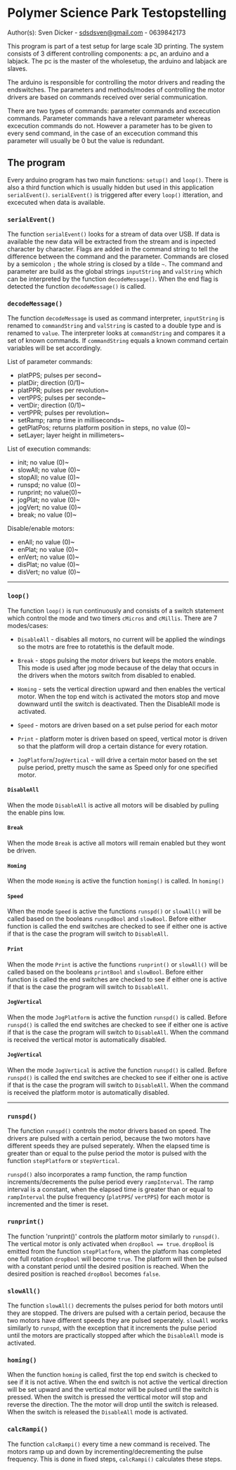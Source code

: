 # Polymer Science Park Testopstelling
   
  Author(s):
  Sven Dicker - sdsdsven@gmail.com - 0639842173
  
  This program is part of a test setup for large scale 3D printing. The system consists of 3 different controlling components: a pc, an arduino and a labjack. The pc is the master of the wholesetup, the arduino and labjack are slaves.
     
  The arduino is responsible for controlling the motor drivers and reading the endswitches. The parameters and methods/modes of controlling the motor drivers are based on commands received over serial communication.   
  
  There are two types of commands: parameter commands and excecution commands. Parameter commands have a relevant parameter whereas excecution commands do not. However a parameter has to be given to every send command, in the case of an excecution command this parameter will usually be 0 but the value is redundant.   
  

## The program
Every arduino program has two main functions: `setup()` and `loop()`. There is also a third function which is usually hidden but used in this application `serialEvent()`. `serialEvent()` is triggered after every `loop()` itteration, and excecuted when data is available.

### `serialEvent()`
The function `serialEvent()` looks for a stream of data over USB. If data is available the new data will be extracted from the stream and is inpected character by character. Flags are added in the command string to tell the difference between the command and the parameter. Commands are closed by a semicolon `;` the whole string is closed by a tilde `~`. The command and parameter are build as the global strings `inputString` and `valString` which can be interpreted by the function `decodeMessage()`. When the end flag is detected the function `decodeMessage()` is called.

### `decodeMessage()`
  The function `decodeMessage` is used as command interpreter, `inputString` is renamed to `commandString` and `valString` is casted to a double type and is renamed to `value`. The interpreter looks at `commandString` and compares it a set of known commands. If `commandString` equals a known command certain variables will be set accordingly. 
 
 List of parameter commands:
 * platPPS; pulses per second~ 
 * platDir; direction (0/1)~
 * platPPR; pulses per revolution~
 * vertPPS; pulses per seconde~
 * vertDir; direction (0/1)~
 * vertPPR; pulses per revolution~
 * setRamp; ramp time in milliseconds~
 * getPlatPos; returns platform position in steps, no value (0)~
 * setLayer; layer height in millimeters~ 
 
 List of execution commands:
* init; no value (0)~
* slowAll; no value (0)~
* stopAll; no value (0)~
* runspd; no value (0)~
* runprint; no value(0)~
* jogPlat; no value (0)~
 * jogVert; no value (0)~
 * break; no value (0)~ 
 
 Disable/enable motors:
 * enAll; no value (0)~
 * enPlat; no value (0)~
 * enVert; no value (0)~
 * disPlat; no value (0)~
 * disVert; no value (0)~

----

### `loop()`
The function `loop()` is run continuously and consists of a switch statement which control the mode and two timers `cMicros` and `cMillis`. There are 7 modes/cases: 
  
  - `DisableAll` - disables all motors, no current will be applied the windings so the motrs are free to rotatethis is the default mode.
  
  - `Break` - stops pulsing the motor drivers but keeps the motors enable. This mode is used after jog mode because of the delay that occurs in the drivers when the motors switch from disabled to enabled.
  
  - `Homing` - sets the vertical direction upward and then enables the vertical motor. When the top end witch is activated the motors stop and move downward until the switch is deactivated. Then the DisableAll mode is activated.
  
  - `Speed` - motors are driven based on a set pulse period for each motor
  
  - `Print` - platform moter is driven based on speed, vertical motor is driven so that the platform will drop a certain distance for every rotation.
  
  - `JogPlatform`/`JogVertical` - will drive a certain motor based on the set pulse period, pretty musch the same as Speed only for one specified motor.
  
#### `DisableAll`
When the mode `DisableAll` is active all motors will be disabled by pulling the enable pins low.

#### `Break`
When the mode `Break` is active all motors will remain enabled but they wont be driven.

#### `Homing`
When the mode `Homing` is active the function `homing()` is called. In `homing()`

#### `Speed`
When the mode `Speed` is active the functions `runspd()` or `slowAll()` will be called based on the booleans `runspdBool` and `slowBool`. Before either function is called the end switches are checked to see if either one is active if that is the case the program will switch to `DisableAll`.

#### `Print`
When the mode `Print` is active the functions `runprint()` or `slowAll()` will be called based on the booleans `printBool` and `slowBool`. Before either function is called the end switches are checked to see if either one is active if that is the case the program will switch to `DisableAll`.

#### `JogVertical`
When the mode `JogPlatform` is active the function `runspd()` is called. Before `runspd()` is called the end switches are checked to see if either one is active if that is the case the program will switch to `DisableAll`. When the command is received the vertical motor is automatically disabled.

#### `JogVertical`
When the mode `JogVertical` is active the function `runspd()` is called. Before `runspd()` is called the end switches are checked to see if either one is active if that is the case the program will switch to `DisableAll`. When the command is received the platform motor is automatically disabled.

----

### `runspd()`
The function `runspd()` controls the motor drivers based on speed. The drivers are pulsed with a certain period, because the two motors have different speeds they are pulsed seperately. When the elapsed time is greater than or equal to the pulse period the motor is pulsed with the function `stepPlatform` or `stepVertical`.

`runspd()` also incorporates a ramp function, the ramp function increments/decrements the pulse period every `rampInterval`. The ramp interval is a constant, when the elapsed time is greater than or equal to `rampInterval` the pulse frequency (`platPPS`/ `vertPPS`) for each motor is incremented and the timer is reset. 

### `runprint()`
The function 'runprint()' controls the platform motor similarly to `runspd()`. The vertical motor is only activated when `dropBool == true`. `dropBool` is emitted from the function `stepPlatform`, when the platform has completed one full rotation `dropBool` will become `true`. The platform will then be pulsed with a constant period until the desired position is reached. When the desired position is reached `dropBool` becomes `false`. 

### `slowAll()`
The function `slowAll()` decrements the pulses period for both motors until they are stopped. The drivers are pulsed with a certain period, because the two motors have different speeds they are pulsed seperately. `slowAll` works similarly to `runspd`, with the exception that it increments the pulse period until the motors are practically stopped after which the `DisableAll` mode is activated.

### `homing()`
When the function `homing` is called, first the top end switch is checked to see if it is not active. When the end switch is not active the vertical direction will be set upward and the vertical motor will be pulsed until the switch is pressed. When the switch is pressed the verttical motor will stop and reverse the direction. The the motor will drop until the switch is released. When the switch is released the `DisableAll` mode is activated.

### `calcRampi()`
The function `calcRampi()` every time a new command is received. The motors ramp up and down by incrementing/decrementing the pulse frequency. This is done in fixed steps, `calcRampi()` calculates these steps. 


